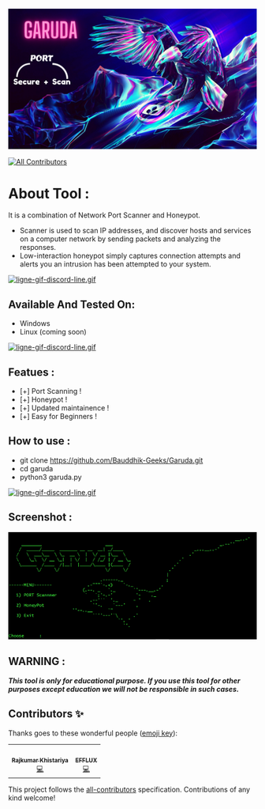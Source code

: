 ![logo](Garuda.png)
<!-- ALL-CONTRIBUTORS-BADGE:START - Do not remove or modify this section -->
[![All Contributors](https://img.shields.io/badge/all_contributors-2-orange.svg?style=flat-square)](#contributors-)
<!-- ALL-CONTRIBUTORS-BADGE:END -->
# About Tool :

It is a combination of Network Port Scanner and Honeypot.
* Scanner is used to scan IP addresses, and discover hosts and services on a computer network by sending packets and analyzing the responses.
* Low-interaction honeypot simply captures connection attempts and alerts you an intrusion has been attempted to your system. 

[![ligne-gif-discord-line.gif](https://i.postimg.cc/NFcy3t7v/ligne-gif-discord-line.gif)](https://postimg.cc/tZBC6LMB)
## Available And Tested On:
* Windows
* Linux (coming soon)
 
[![ligne-gif-discord-line.gif](https://i.postimg.cc/NFcy3t7v/ligne-gif-discord-line.gif)](https://postimg.cc/tZBC6LMB)

## Featues :
* [+] Port Scanning !
* [+] Honeypot !
* [+] Updated maintainence !
* [+] Easy for Beginners !

## How to use :
* git clone https://github.com/Bauddhik-Geeks/Garuda.git
* cd garuda
* python3 garuda.py

[![ligne-gif-discord-line.gif](https://i.postimg.cc/NFcy3t7v/ligne-gif-discord-line.gif)](https://postimg.cc/tZBC6LMB)

## Screenshot :
![logo](Screenshot.png)

  
## **WARNING :**
***This tool is only for educational purpose. If you use this tool for other purposes except education we will not be responsible in such cases.***

  

## Contributors ✨

Thanks goes to these wonderful people ([emoji key](https://allcontributors.org/docs/en/emoji-key)):

<!-- ALL-CONTRIBUTORS-LIST:START - Do not remove or modify this section -->
<!-- prettier-ignore-start -->
<!-- markdownlint-disable -->
<table>
  <tr>
    <td align="center"><a href="http://In process"><img src="https://avatars.githubusercontent.com/u/83064473?v=4?s=100" width="100px;" alt=""/><br /><sub><b>Rajkumar Khistariya</b></sub></a><br /><a href="https://github.com/Bauddhik-Geeks/Garuda/commits?author=Rajkumar-stackcoder" title="Code">💻</a></td>
    <td align="center"><a href="https://github.com/EFFLUX110"><img src="https://avatars.githubusercontent.com/u/77621953?v=4?s=100" width="100px;" alt=""/><br /><sub><b>EFFLUX</b></sub></a><br /><a href="https://github.com/Bauddhik-Geeks/Garuda/commits?author=EFFLUX110" title="Code">💻</a></td>
  </tr>
</table>

<!-- markdownlint-restore -->
<!-- prettier-ignore-end -->

<!-- ALL-CONTRIBUTORS-LIST:END -->

This project follows the [all-contributors](https://github.com/all-contributors/all-contributors) specification. Contributions of any kind welcome!
